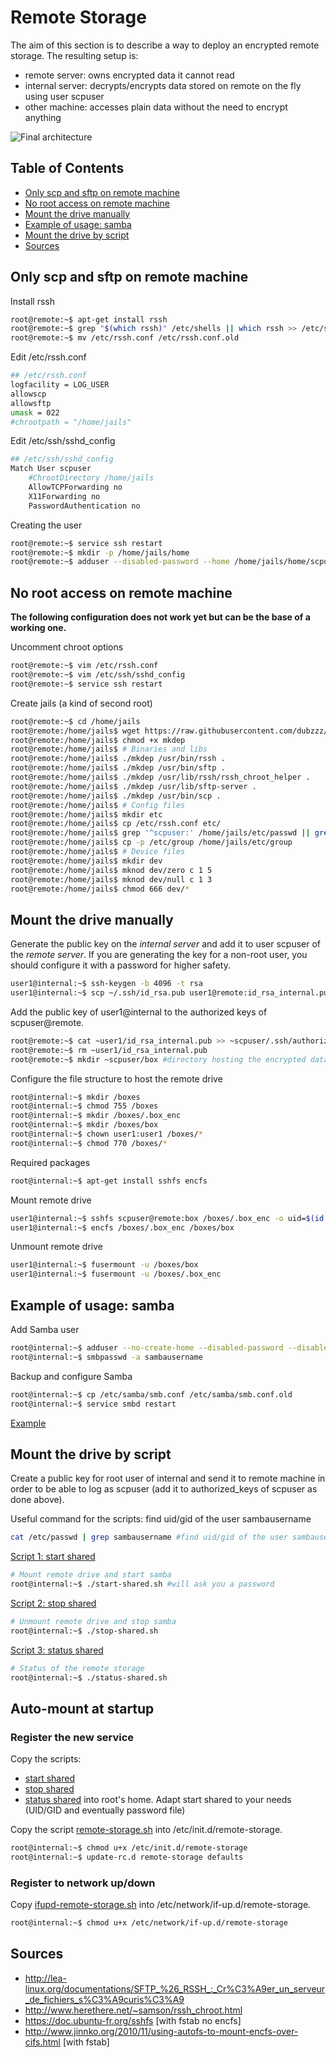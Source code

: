 # Remote Storage

The aim of this section is to describe a way to deploy an encrypted remote storage. The resulting setup is:
- remote server: owns encrypted data it cannot read
- internal server: decrypts/encrypts data stored on remote on the fly using user scpuser
- other machine: accesses plain data without the need to encrypt anything

![Final architecture](https://raw.githubusercontent.com/dubzzz/gnu-linux-tips/master/remote-storage/remote-storage.png "Final architecture")

## Table of Contents

- [Only scp and sftp on remote machine](#only-scp-and-sftp-on-remote-machine)
- [No root access on remote machine](#no-root-access-on-remote-machine)
- [Mount the drive manually](#mount-the-drive-manually)
- [Example of usage: samba](#example-of-usage-samba)
- [Mount the drive by script](#mount-the-drive-by-script)
- [Sources](#sources)

## Only scp and sftp on remote machine

Install rssh
```bash
root@remote:~$ apt-get install rssh
root@remote:~$ grep "$(which rssh)" /etc/shells || which rssh >> /etc/shells
root@remote:~$ mv /etc/rssh.conf /etc/rssh.conf.old
```

Edit /etc/rssh.conf
```bash
## /etc/rssh.conf
logfacility = LOG_USER
allowscp
allowsftp
umask = 022
#chrootpath = "/home/jails"
```

Edit /etc/ssh/sshd_config
```bash
## /etc/ssh/sshd_config
Match User scpuser
    #ChrootDirectory /home/jails
    AllowTCPForwarding no
    X11Forwarding no
    PasswordAuthentication no
```

Creating the user
```bash
root@remote:~$ service ssh restart
root@remote:~$ mkdir -p /home/jails/home
root@remote:~$ adduser --disabled-password --home /home/jails/home/scpuser --shell "$(which rssh)" scpuser
```

## No root access on remote machine

__The following configuration does not work yet but can be the base of a working one.__

Uncomment chroot options
```bash
root@remote:~$ vim /etc/rssh.conf
root@remote:~$ vim /etc/ssh/sshd_config
root@remote:~$ service ssh restart
```

Create jails (a kind of second root)
```bash
root@remote:~$ cd /home/jails
root@remote:/home/jails$ wget https://raw.githubusercontent.com/dubzzz/gnu-linux-tips/master/remote-storage/mkdep #http://jeannedarc001.free.fr/mkdep
root@remote:/home/jails$ chmod +x mkdep
root@remote:/home/jails$ # Binaries and libs
root@remote:/home/jails$ ./mkdep /usr/bin/rssh .
root@remote:/home/jails$ ./mkdep /usr/bin/sftp .
root@remote:/home/jails$ ./mkdep /usr/lib/rssh/rssh_chroot_helper .
root@remote:/home/jails$ ./mkdep /usr/lib/sftp-server .
root@remote:/home/jails$ ./mkdep /usr/bin/scp .
root@remote:/home/jails$ # Config files
root@remote:/home/jails$ mkdir etc
root@remote:/home/jails$ cp /etc/rssh.conf etc/
root@remote:/home/jails$ grep '^scpuser:' /home/jails/etc/passwd || grep '^scpuser:' /etc/passwd >> /home/jails/etc/passwd
root@remote:/home/jails$ cp -p /etc/group /home/jails/etc/group
root@remote:/home/jails$ # Device files
root@remote:/home/jails$ mkdir dev
root@remote:/home/jails$ mknod dev/zero c 1 5
root@remote:/home/jails$ mknod dev/null c 1 3
root@remote:/home/jails$ chmod 666 dev/*
```

## Mount the drive manually

Generate the public key on the _internal server_ and add it to user scpuser of the _remote server_.
If you are generating the key for a non-root user, you should configure it with a password for higher safety.
```bash
user1@internal:~$ ssh-keygen -b 4096 -t rsa
user1@internal:~$ scp ~/.ssh/id_rsa.pub user1@remote:id_rsa_internal.pub
```

Add the public key of user1@internal to the authorized keys of scpuser@remote.
```bash
root@remote:~$ cat ~user1/id_rsa_internal.pub >> ~scpuser/.ssh/authorized_keys
root@remote:~$ rm ~user1/id_rsa_internal.pub
root@remote:~$ mkdir ~scpuser/box #directory hosting the encrypted data
```

Configure the file structure to host the remote drive
```bash
root@internal:~$ mkdir /boxes
root@internal:~$ chmod 755 /boxes
root@internal:~$ mkdir /boxes/.box_enc
root@internal:~$ mkdir /boxes/box
root@internal:~$ chown user1:user1 /boxes/*
root@internal:~$ chmod 770 /boxes/*
```

Required packages
```bash
root@internal:~$ apt-get install sshfs encfs
```

Mount remote drive
```bash
user1@internal:~$ sshfs scpuser@remote:box /boxes/.box_enc -o uid=$(id -u) -o gid=$(id -g)
user1@internal:~$ encfs /boxes/.box_enc /boxes/box
```

Unmount remote drive
```bash
user1@internal:~$ fusermount -u /boxes/box
user1@internal:~$ fusermount -u /boxes/.box_enc
```

## Example of usage: samba

Add Samba user
```bash
root@internal:~$ adduser --no-create-home --disabled-password --disabled-login sambausername
root@internal:~$ smbpasswd -a sambausername
```

Backup and configure Samba
```bash
root@internal:~$ cp /etc/samba/smb.conf /etc/samba/smb.conf.old
root@internal:~$ service smbd restart
```
[Example](https://raw.githubusercontent.com/dubzzz/gnu-linux-tips/master/remote-storage/smb.conf)

## Mount the drive by script

Create a public key for root user of internal and send it to remote machine in order to be able to log as scpuser (add it to authorized_keys of scpuser as done above).

Useful command for the scripts: find uid/gid of the user sambausername
```bash
cat /etc/passwd | grep sambausername #find uid/gid of the user sambausername
```

[Script 1: start shared](https://raw.githubusercontent.com/dubzzz/gnu-linux-tips/master/remote-storage/start-shared.sh)
```bash
# Mount remote drive and start samba
root@internal:~$ ./start-shared.sh #will ask you a password
```

[Script 2: stop shared](https://raw.githubusercontent.com/dubzzz/gnu-linux-tips/master/remote-storage/stop-shared.sh)
```bash
# Unmount remote drive and stop samba
root@internal:~$ ./stop-shared.sh
```

[Script 3: status shared](https://raw.githubusercontent.com/dubzzz/gnu-linux-tips/master/remote-storage/status-shared.sh)
```bash
# Status of the remote storage
root@internal:~$ ./status-shared.sh
```

## Auto-mount at startup

### Register the new service

Copy the scripts:
- [start shared](https://raw.githubusercontent.com/dubzzz/gnu-linux-tips/master/remote-storage/start-shared.sh)
- [stop shared](https://raw.githubusercontent.com/dubzzz/gnu-linux-tips/master/remote-storage/stop-shared.sh)
- [status shared](https://raw.githubusercontent.com/dubzzz/gnu-linux-tips/master/remote-storage/status-shared.sh)
into root's home. Adapt start shared to your needs (UID/GID and eventually password file)

Copy the script [remote-storage.sh](https://raw.githubusercontent.com/dubzzz/gnu-linux-tips/master/remote-storage/remote-storage.sh) into /etc/init.d/remote-storage.

```bash
root@internal:~$ chmod u+x /etc/init.d/remote-storage
root@internal:~$ update-rc.d remote-storage defaults
```

### Register to network up/down

Copy [ifupd-remote-storage.sh](https://raw.githubusercontent.com/dubzzz/gnu-linux-tips/master/remote-storage/ifupd-remote-storage.sh) into /etc/network/if-up.d/remote-storage.

```bash
root@internal:~$ chmod u+x /etc/network/if-up.d/remote-storage
```

## Sources
- http://lea-linux.org/documentations/SFTP_%26_RSSH_:_Cr%C3%A9er_un_serveur_de_fichiers_s%C3%A9curis%C3%A9
- http://www.herethere.net/~samson/rssh_chroot.html
- https://doc.ubuntu-fr.org/sshfs [with fstab no encfs]
- http://www.jinnko.org/2010/11/using-autofs-to-mount-encfs-over-cifs.html [with fstab]
